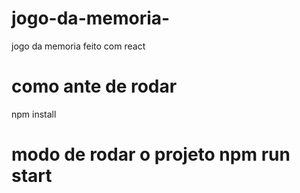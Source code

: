 # jogo-da-memoria-
jogo da memoria feito com react
# como ante de rodar 
npm install
# modo de rodar o projeto npm run start
